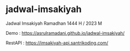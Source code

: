 # jadwal-imsakiyah
Jadwal Imsakiyah Ramadhan 1444 H / 2023 M

Demo : https://asrulramadani.github.io/jadwal-imsakiyah/

RestAPI : https://imsakiyah-api.santrikoding.com/


